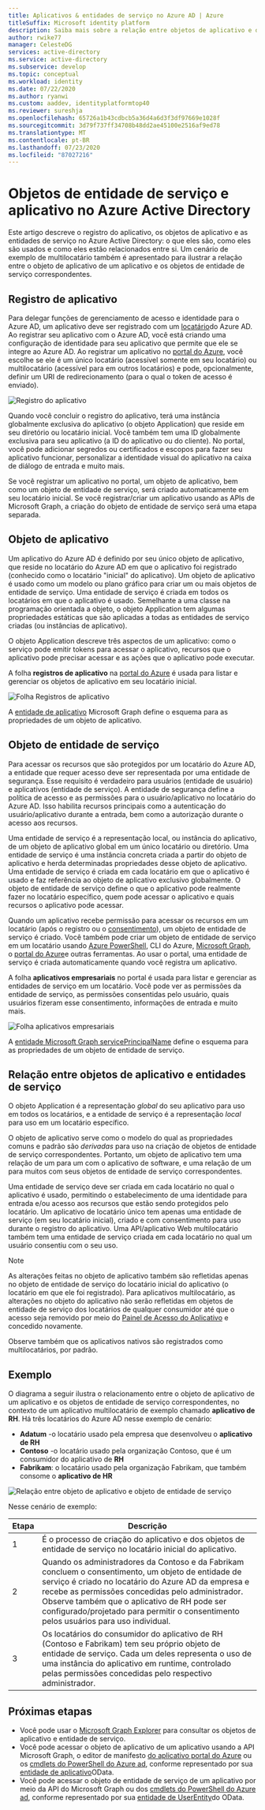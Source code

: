 ```yaml
---
title: Aplicativos & entidades de serviço no Azure AD | Azure
titleSuffix: Microsoft identity platform
description: Saiba mais sobre a relação entre objetos de aplicativo e de entidade de serviço no Azure Active Directory.
author: rwike77
manager: CelesteDG
services: active-directory
ms.service: active-directory
ms.subservice: develop
ms.topic: conceptual
ms.workload: identity
ms.date: 07/22/2020
ms.author: ryanwi
ms.custom: aaddev, identityplatformtop40
ms.reviewer: sureshja
ms.openlocfilehash: 65726a1b43cdbcb5a36d4a6d3f3df97669e1028f
ms.sourcegitcommit: 3d79f737ff34708b48dd2ae45100e2516af9ed78
ms.translationtype: MT
ms.contentlocale: pt-BR
ms.lasthandoff: 07/23/2020
ms.locfileid: "87027216"
---
```

# <a name="application-and-service-principal-objects-in-azure-active-directory"></a>Objetos de entidade de serviço e aplicativo no Azure Active Directory

Este artigo descreve o registro do aplicativo, os objetos de aplicativo e as entidades de serviço no Azure Active Directory: o que eles são, como eles são usados e como eles estão relacionados entre si. Um cenário de exemplo de multilocatário também é apresentado para ilustrar a relação entre o objeto de aplicativo de um aplicativo e os objetos de entidade de serviço correspondentes.

## <a name="application-registration"></a>Registro de aplicativo
Para delegar funções de gerenciamento de acesso e identidade para o Azure AD, um aplicativo deve ser registrado com um [locatário](developer-glossary.md#tenant)do Azure AD. Ao registrar seu aplicativo com o Azure AD, você está criando uma configuração de identidade para seu aplicativo que permite que ele se integre ao Azure AD. Ao registrar um aplicativo no [portal do Azure][AZURE-Portal], você escolhe se ele é um único locatário (acessível somente em seu locatário) ou multilocatário (acessível para em outros locatários) e pode, opcionalmente, definir um URI de redirecionamento (para o qual o token de acesso é enviado).

![Registro do aplicativo](./media/app-objects-and-service-principals/app-registration.png)

Quando você concluir o registro do aplicativo, terá uma instância globalmente exclusiva do aplicativo (o objeto Application) que reside em seu diretório ou locatário inicial.  Você também tem uma ID globalmente exclusiva para seu aplicativo (a ID do aplicativo ou do cliente).  No portal, você pode adicionar segredos ou certificados e escopos para fazer seu aplicativo funcionar, personalizar a identidade visual do aplicativo na caixa de diálogo de entrada e muito mais.

Se você registrar um aplicativo no portal, um objeto de aplicativo, bem como um objeto de entidade de serviço, será criado automaticamente em seu locatário inicial.  Se você registrar/criar um aplicativo usando as APIs de Microsoft Graph, a criação do objeto de entidade de serviço será uma etapa separada.

## <a name="application-object"></a>Objeto de aplicativo
Um aplicativo do Azure AD é definido por seu único objeto de aplicativo, que reside no locatário do Azure AD em que o aplicativo foi registrado (conhecido como o locatário "inicial" do aplicativo).  Um objeto de aplicativo é usado como um modelo ou plano gráfico para criar um ou mais objetos de entidade de serviço.  Uma entidade de serviço é criada em todos os locatários em que o aplicativo é usado. Semelhante a uma classe na programação orientada a objeto, o objeto Application tem algumas propriedades estáticas que são aplicadas a todas as entidades de serviço criadas (ou instâncias de aplicativo). 

O objeto Application descreve três aspectos de um aplicativo: como o serviço pode emitir tokens para acessar o aplicativo, recursos que o aplicativo pode precisar acessar e as ações que o aplicativo pode executar. 

A folha **registros de aplicativo** na [portal do Azure][AZURE-Portal] é usada para listar e gerenciar os objetos de aplicativo em seu locatário inicial.

![Folha Registros de aplicativo](./media/app-objects-and-service-principals/app-registrations-blade.png)

A [entidade de aplicativo][MS-Graph-App-Entity] Microsoft Graph define o esquema para as propriedades de um objeto de aplicativo.

## <a name="service-principal-object"></a>Objeto de entidade de serviço
Para acessar os recursos que são protegidos por um locatário do Azure AD, a entidade que requer acesso deve ser representada por uma entidade de segurança. Esse requisito é verdadeiro para usuários (entidade de usuário) e aplicativos (entidade de serviço). A entidade de segurança define a política de acesso e as permissões para o usuário/aplicativo no locatário do Azure AD. Isso habilita recursos principais como a autenticação do usuário/aplicativo durante a entrada, bem como a autorização durante o acesso aos recursos.

Uma entidade de serviço é a representação local, ou instância do aplicativo, de um objeto de aplicativo global em um único locatário ou diretório. Uma entidade de serviço é uma instância concreta criada a partir do objeto de aplicativo e herda determinadas propriedades desse objeto de aplicativo.  Uma entidade de serviço é criada em cada locatário em que o aplicativo é usado e faz referência ao objeto de aplicativo exclusivo globalmente.  O objeto de entidade de serviço define o que o aplicativo pode realmente fazer no locatário específico, quem pode acessar o aplicativo e quais recursos o aplicativo pode acessar. 

Quando um aplicativo recebe permissão para acessar os recursos em um locatário (após o registro ou o [consentimento](developer-glossary.md#consent)), um objeto de entidade de serviço é criado. Você também pode criar um objeto de entidade de serviço em um locatário usando [Azure PowerShell](howto-authenticate-service-principal-powershell.md), CLI do Azure, [Microsoft Graph](/graph/api/serviceprincipal-post-serviceprincipals?view=graph-rest-1.0&tabs=http), o [portal do Azure][AZURE-Portal]e outras ferramentas.  Ao usar o portal, uma entidade de serviço é criada automaticamente quando você registra um aplicativo.

A folha **aplicativos empresariais** no portal é usada para listar e gerenciar as entidades de serviço em um locatário. Você pode ver as permissões da entidade de serviço, as permissões consentidas pelo usuário, quais usuários fizeram esse consentimento, informações de entrada e muito mais.

![Folha aplicativos empresariais](./media/app-objects-and-service-principals/enterprise-apps-blade.png)

A [entidade Microsoft Graph servicePrincipalName][MS-Graph-Sp-Entity] define o esquema para as propriedades de um objeto de entidade de serviço.

## <a name="relationship-between-application-objects-and-service-principals"></a>Relação entre objetos de aplicativo e entidades de serviço

O objeto Application é a representação *global* do seu aplicativo para uso em todos os locatários, e a entidade de serviço é a representação *local* para uso em um locatário específico.

O objeto de aplicativo serve como o modelo do qual as propriedades comuns e padrão são *derivadas* para uso na criação de objetos de entidade de serviço correspondentes. Portanto, um objeto de aplicativo tem uma relação de um para um com o aplicativo de software, e uma relação de um para muitos com seus objetos de entidade de serviço correspondentes.

Uma entidade de serviço deve ser criada em cada locatário no qual o aplicativo é usado, permitindo o estabelecimento de uma identidade para entrada e/ou acesso aos recursos que estão sendo protegidos pelo locatário. Um aplicativo de locatário único tem apenas uma entidade de serviço (em seu locatário inicial), criado e com consentimento para uso durante o registro do aplicativo. Uma API/aplicativo Web multilocatário também tem uma entidade de serviço criada em cada locatário no qual um usuário consentiu com o seu uso.

> [!NOTE]
> As alterações feitas no objeto de aplicativo também são refletidas apenas no objeto de entidade de serviço do locatário inicial do aplicativo (o locatário em que ele foi registrado). Para aplicativos multilocatário, as alterações no objeto do aplicativo não serão refletidas em objetos de entidade de serviço dos locatários de qualquer consumidor até que o acesso seja removido por meio do [Painel de Acesso do Aplicativo](https://myapps.microsoft.com) e concedido novamente.
>
> Observe também que os aplicativos nativos são registrados como multilocatários, por padrão.

## <a name="example"></a>Exemplo

O diagrama a seguir ilustra o relacionamento entre o objeto de aplicativo de um aplicativo e os objetos de entidade de serviço correspondentes, no contexto de um aplicativo multilocatário de exemplo chamado **aplicativo de RH**. Há três locatários do Azure AD nesse exemplo de cenário:

- **Adatum** -o locatário usado pela empresa que desenvolveu o **aplicativo de RH**
- **Contoso** -o locatário usado pela organização Contoso, que é um consumidor do aplicativo de **RH**
- **Fabrikam**: o locatário usado pela organização Fabrikam, que também consome o **aplicativo de HR**

![Relação entre objeto de aplicativo e objeto de entidade de serviço](./media/app-objects-and-service-principals/application-objects-relationship.svg)

Nesse cenário de exemplo:

| Etapa | Descrição |
|------|-------------|
| 1    | É o processo de criação do aplicativo e dos objetos de entidade de serviço no locatário inicial do aplicativo. |
| 2    | Quando os administradores da Contoso e da Fabrikam concluem o consentimento, um objeto de entidade de serviço é criado no locatário do Azure AD da empresa e recebe as permissões concedidas pelo administrador. Observe também que o aplicativo de RH pode ser configurado/projetado para permitir o consentimento pelos usuários para uso individual. |
| 3    | Os locatários do consumidor do aplicativo de RH (Contoso e Fabrikam) tem seu próprio objeto de entidade de serviço. Cada um deles representa o uso de uma instância do aplicativo em runtime, controlado pelas permissões concedidas pelo respectivo administrador. |

## <a name="next-steps"></a>Próximas etapas

- Você pode usar o [Microsoft Graph Explorer](https://developer.microsoft.com/graph/graph-explorer) para consultar os objetos de aplicativo e entidade de serviço.
- Você pode acessar o objeto de aplicativo de um aplicativo usando a API Microsoft Graph, o editor de manifesto [do aplicativo portal do Azure][AZURE-Portal] ou os [cmdlets do PowerShell do Azure ad](https://docs.microsoft.com/powershell/azure/?view=azureadps-2.0), conforme representado por sua [entidade de aplicativo][MS-Graph-App-Entity]OData.
- Você pode acessar o objeto de entidade de serviço de um aplicativo por meio da API do Microsoft Graph ou dos [cmdlets do PowerShell do Azure ad](https://docs.microsoft.com/powershell/azure/?view=azureadps-2.0), conforme representado por sua [entidade de UserEntity][MS-Graph-Sp-Entity]do OData.

<!--Image references-->

<!--Reference style links -->
[MS-Graph-App-Entity]: https://docs.microsoft.com/graph/api/resources/application
[MS-Graph-Sp-Entity]: https://docs.microsoft.com/graph/api/resources/serviceprincipal
[AZURE-Portal]: https://portal.azure.com
